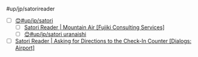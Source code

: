 #up/jp/satorireader

- [ ] [😊#up/jp/satori ](https://47.111.95.20:6001/user/1/md?prefill=%23up%2Fjp%2Fsatori%20)
	- [ ] [Satori Reader | Mountain Air [Fujiki Consulting Services]](https://www.satorireader.com/articles/fujiki-episode-1-edition-n)
	- [ ] [😊#up/jp/satori uranaishi](https://47.111.95.20:6001/user/1/md?prefill=%23up%2Fjp%2Fsatori%20uranaishi)
- [ ] [Satori Reader | Asking for Directions to the Check-In Counter [Dialogs: Airport]](https://www.satorireader.com/articles/dialogs-airport-check-in-counter-annnai-edition-m)